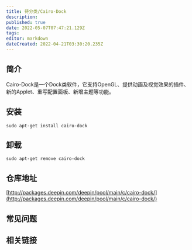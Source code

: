 ```yaml
---
title: 待分类/Cairo-Dock
description: 
published: true
date: 2022-05-07T07:47:21.129Z
tags: 
editor: markdown
dateCreated: 2022-04-21T03:30:20.235Z
---
```


## 简介

Cairo-Dock是一个Dock类软件，它支持OpenGL、提供动画及视觉效果的插件、新的Applet、重写配置面板、新增主题等功能。

## 安装

`sudo apt-get install cairo-dock`

## 卸载

`sudo apt-get remove cairo-dock`

## 仓库地址

[http://packages.deepin.com/deepin/pool/main/c/cairo-dock/](http://packages.deepin.com/deepin/pool/main/c/cairo-dock/)


## 常见问题


## 相关链接